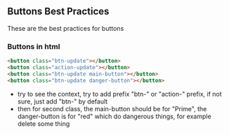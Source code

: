 ## Buttons Best Practices

These are the best practices for buttons

### Buttons in html


````html
<button class="btn-update"></button>
<button class="action-update"></button>
<button class="btn-update main-button"></button>
<button class="btn-update danger-button"></button>
````

- try to see the context, try to add prefix "btn-" or "action-" prefix, if not sure, just add "btn-" by default
- then for second class, the main-button should be for "Prime", the danger-button is for "red" which do dangerous things, for example delete some thing
